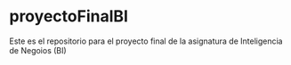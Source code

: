 # proyectoFinalBI
Este es el repositorio para el proyecto final de la asignatura de Inteligencia de Negoios (BI)
